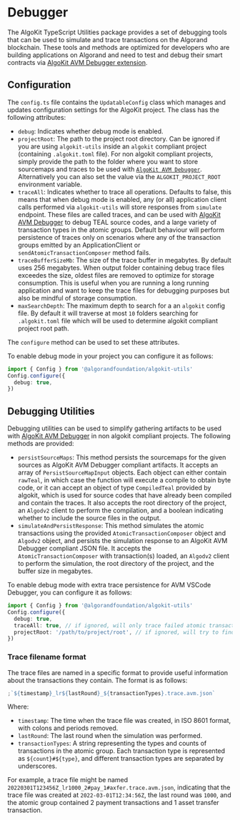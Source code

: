 # Debugger

The AlgoKit TypeScript Utilities package provides a set of debugging tools that can be used to simulate and trace transactions on the Algorand blockchain. These tools and methods are optimized for developers who are building applications on Algorand and need to test and debug their smart contracts via [AlgoKit AVM Debugger extension](https://github.com/algorandfoundation/algokit-avm-vscode-debugger).

## Configuration

The `config.ts` file contains the `UpdatableConfig` class which manages and updates configuration settings for the AlgoKit project. The class has the following attributes:

- `debug`: Indicates whether debug mode is enabled.
- `projectRoot`: The path to the project root directory. Can be ignored if you are using `algokit-utils` inside an `algokit` compliant project (containing `.algokit.toml` file). For non algokit compliant projects, simply provide the path to the folder where you want to store sourcemaps and traces to be used with [`AlgoKit AVM Debugger`](https://github.com/algorandfoundation/algokit-avm-vscode-debugger). Alternatively you can also set the value via the `ALGOKIT_PROJECT_ROOT` environment variable.
- `traceAll`: Indicates whether to trace all operations. Defaults to false, this means that when debug mode is enabled, any (or all) application client calls performed via `algokit-utils` will store responses from `simulate` endpoint. These files are called traces, and can be used with [AlgoKit AVM Debugger](https://marketplace.visualstudio.com/items?itemName=algorandfoundation.algokit-avm-vscode-debugger) to debug TEAL source codes, and a large variety of transaction types in the atomic groups. Default behaviour will perform persistence of traces only on scenarios where any of the transaction groups emitted by an ApplicationClient or `sendAtomicTransactionComposer` method fails.
- `traceBufferSizeMb`: The size of the trace buffer in megabytes. By default uses 256 megabytes. When output folder containing debug trace files exceedes the size, oldest files are removed to optimize for storage consumption. This is useful when you are running a long running application and want to keep the trace files for debugging purposes but also be mindful of storage consumption.
- `maxSearchDepth`: The maximum depth to search for a an `algokit` config file. By default it will traverse at most `10` folders searching for `.algokit.toml` file which will be used to determine algokit compliant project root path.

The `configure` method can be used to set these attributes.

To enable debug mode in your project you can configure it as follows:

```ts
import { Config } from '@algorandfoundation/algokit-utils'
Config.configure({
  debug: true,
})
```

## Debugging Utilities

Debugging utilities can be used to simplify gathering artifacts to be used with [AlgoKit AVM Debugger](https://github.com/algorandfoundation/algokit-avm-vscode-debugger) in non algokit compliant projects. The following methods are provided:

- `persistSourceMaps`: This method persists the sourcemaps for the given sources as AlgoKit AVM Debugger compliant artifacts. It accepts an array of `PersistSourceMapInput` objects. Each object can either contain `rawTeal`, in which case the function will execute a compile to obtain byte code, or it can accept an object of type `CompiledTeal` provided by algokit, which is used for source codes that have already been compiled and contain the traces. It also accepts the root directory of the project, an `Algodv2` client to perform the compilation, and a boolean indicating whether to include the source files in the output.
- `simulateAndPersistResponse`: This method simulates the atomic transactions using the provided `AtomicTransactionComposer` object and `Algodv2` object, and persists the simulation response to an AlgoKit AVM Debugger compliant JSON file. It accepts the `AtomicTransactionComposer` with transaction(s) loaded, an `Algodv2` client to perform the simulation, the root directory of the project, and the buffer size in megabytes.

To enable debug mode with extra trace persistence for AVM VSCode Debugger, you can configure it as follows:

```ts
import { Config } from '@algorandfoundation/algokit-utils'
Config.configure({
  debug: true,
  traceAll: true, // if ignored, will only trace failed atomic transactions and application client calls
  projectRoot: '/path/to/project/root', // if ignored, will try to find the project root automatically
})
```

### Trace filename format

The trace files are named in a specific format to provide useful information about the transactions they contain. The format is as follows:

```ts
;`${timestamp}_lr${lastRound}_${transactionTypes}.trace.avm.json`
```

Where:

- `timestamp`: The time when the trace file was created, in ISO 8601 format, with colons and periods removed.
- `lastRound`: The last round when the simulation was performed.
- `transactionTypes`: A string representing the types and counts of transactions in the atomic group. Each transaction type is represented as `${count}#${type}`, and different transaction types are separated by underscores.

For example, a trace file might be named `20220301T123456Z_lr1000_2#pay_1#axfer.trace.avm.json`, indicating that the trace file was created at `2022-03-01T12:34:56Z`, the last round was `1000`, and the atomic group contained 2 payment transactions and 1 asset transfer transaction.
